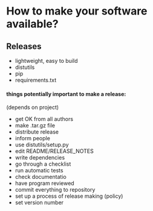 # How to make your software available?

## Releases
* lightweight, easy to build
* distutils
* pip
* requirements.txt


#### things potentially important to make a release:
(depends on project)

- get OK from all authors
- make .tar.gz file
- distribute release
- inform people
- use distutils/setup.py
- edit README/RELEASE_NOTES
- write dependencies
- go through a checklist
- run automatic tests
- check documentatio
- have program reviewed
- commit everything to repository
- set up a process of release making (policy)
- set version number
